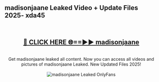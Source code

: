 <h2>madisonjaane Leaked Video + Update Files 2025- xda45</h2>
<br>
<div align="center">
<h2><a href="https://libra.edu.pl?madisonjaane" rel="nofollow">🔴 CLICK HERE 🌐==►► madisonjaane</a></h2>
<br>
Get madisonjaane leaked all content. Now you can access all videos and pictures of madisonjaane Leaked. New Updated Files 2025!
<br>
<br>
<a href="https://libra.edu.pl?madisonjaane" rel="nofollow" data-target="animated-image.originalLink"><img src="https://i.ibb.co.com/WyWwxjT/player-gif2.gif" alt="madisonjaane Leaked OnlyFans" style="max-width: 100%; display: inline-block;" data-target="animated-image.originalImage"></a>
</div>
<br>